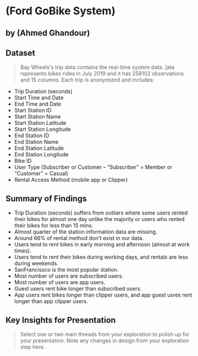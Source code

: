 # (Ford GoBike System)
## by (Ahmed Ghandour)


## Dataset

> Bay Wheels's trip data contains the real-time system data. ]ata represents bikes rides in July 2019 and it has 258102 observations and 15 columns. Each trip is anonymized and includes:

* Trip Duration (seconds)
* Start Time and Date
* End Time and Date
* Start Station ID
* Start Station Name
* Start Station Latitude
* Start Station Longitude
* End Station ID
* End Station Name
* End Station Latitude
* End Station Longitude
* Bike ID
* User Type (Subscriber or Customer – “Subscriber” = Member or “Customer” = Casual)
* Rental Access Method (mobile app or Clipper)


## Summary of Findings

* Trip Duration (seconds) suffers from outliers where some users rented their bikes for almost one day unlike the majority or users who rented their bikes for less than 15 mins.
* Almost quarter of the station information data are missing. 
* Around 66% of rental method don't exist in our data.
* Users tend to rent bikes in early morning and afternoon (almost at work times).
* Users tend to rent their bikes during working days, and rentals are less during weekends.
* SanFrancissco is the most popular station.
* Most number of users are subscribed users.
* Most number of users are app users.
* Guest users rent bike longer than subscribed users.
* App users rent bikes longer than clipper users, and app guest usres rent longer than app clipper users.


## Key Insights for Presentation

> Select one or two main threads from your exploration to polish up for your presentation. Note any changes in design from your exploration step here.